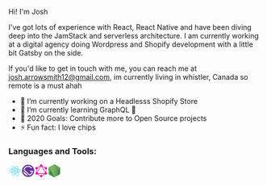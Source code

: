 Hi! I'm Josh

I've got lots of experience with React, React Native and have been diving deep into the JamStack and serverless architecture. I am currently working at a digital agency doing Wordpress and Shopify development with a little bit Gatsby on the side.

If you'd like to get in touch with me, you can reach me at josh.arrowsmith12@gmail.com, im currently living in whistler, Canada so remote is a must ahah

- 🔭 I’m currently working on a Headlesss Shopify Store
- 🌱 I’m currently learning GraphQL 🤣
- 🥅 2020 Goals: Contribute more to Open Source projects
- ⚡ Fun fact: I love chips

### Languages and Tools:
<img align="left" alt="React" width="26px" src="https://raw.githubusercontent.com/github/explore/80688e429a7d4ef2fca1e82350fe8e3517d3494d/topics/react/react.png" />
<img align="left" alt="Gatsby" width="26px" src="https://raw.githubusercontent.com/github/explore/e94815998e4e0713912fed477a1f346ec04c3da2/topics/gatsby/gatsby.png" />
<img align="left" alt="GraphQL" width="26px" src="https://raw.githubusercontent.com/github/explore/80688e429a7d4ef2fca1e82350fe8e3517d3494d/topics/graphql/graphql.png" />
<img align="left" alt="Node.js" width="26px" src="https://raw.githubusercontent.com/github/explore/80688e429a7d4ef2fca1e82350fe8e3517d3494d/topics/nodejs/nodejs.png" />

